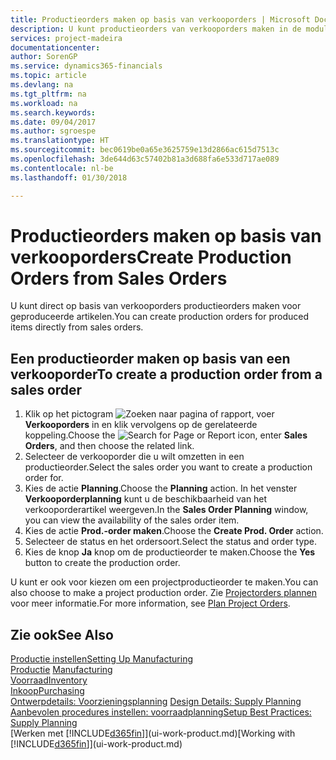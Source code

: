 ```yaml
---
title: Productieorders maken op basis van verkooporders | Microsoft Docs
description: U kunt productieorders van verkooporders maken in de module Verkoop & Marketing.
services: project-madeira
documentationcenter: 
author: SorenGP
ms.service: dynamics365-financials
ms.topic: article
ms.devlang: na
ms.tgt_pltfrm: na
ms.workload: na
ms.search.keywords: 
ms.date: 09/04/2017
ms.author: sgroespe
ms.translationtype: HT
ms.sourcegitcommit: bec0619be0a65e3625759e13d2866ac615d7513c
ms.openlocfilehash: 3de644d63c57402b81a3d688fa6e533d717ae089
ms.contentlocale: nl-be
ms.lasthandoff: 01/30/2018

---
```

# <a name="create-production-orders-from-sales-orders"></a><span data-ttu-id="c5f44-103">Productieorders maken op basis van verkooporders</span><span class="sxs-lookup"><span data-stu-id="c5f44-103">Create Production Orders from Sales Orders</span></span>
<span data-ttu-id="c5f44-104">U kunt direct op basis van verkooporders productieorders maken voor geproduceerde artikelen.</span><span class="sxs-lookup"><span data-stu-id="c5f44-104">You can create production orders for produced items directly from sales orders.</span></span>  

## <a name="to-create-a-production-order-from-a-sales-order"></a><span data-ttu-id="c5f44-105">Een productieorder maken op basis van een verkooporder</span><span class="sxs-lookup"><span data-stu-id="c5f44-105">To create a production order from a sales order</span></span>  

1.  <span data-ttu-id="c5f44-106">Klik op het pictogram ![Zoeken naar pagina of rapport](media/ui-search/search_small.png "pictogram Zoeken naar pagina of rapport"), voer **Verkooporders** in en klik vervolgens op de gerelateerde koppeling.</span><span class="sxs-lookup"><span data-stu-id="c5f44-106">Choose the ![Search for Page or Report](media/ui-search/search_small.png "Search for Page or Report icon") icon, enter **Sales Orders**, and then choose the related link.</span></span>  
2.  <span data-ttu-id="c5f44-107">Selecteer de verkooporder die u wilt omzetten in een productieorder.</span><span class="sxs-lookup"><span data-stu-id="c5f44-107">Select the sales order you want to create a production order for.</span></span>  
3.  <span data-ttu-id="c5f44-108">Kies de actie **Planning**.</span><span class="sxs-lookup"><span data-stu-id="c5f44-108">Choose the **Planning** action.</span></span> <span data-ttu-id="c5f44-109">In het venster **Verkooporderplanning** kunt u de beschikbaarheid van het verkooporderartikel weergeven.</span><span class="sxs-lookup"><span data-stu-id="c5f44-109">In the **Sales Order Planning** window, you can view the availability of the sales order item.</span></span>  
4.  <span data-ttu-id="c5f44-110">Kies de actie **Prod.-order maken**.</span><span class="sxs-lookup"><span data-stu-id="c5f44-110">Choose the **Create Prod. Order** action.</span></span>  
5.  <span data-ttu-id="c5f44-111">Selecteer de status en het ordersoort.</span><span class="sxs-lookup"><span data-stu-id="c5f44-111">Select the status and order type.</span></span>  
6.  <span data-ttu-id="c5f44-112">Kies de knop **Ja** knop om de productieorder te maken.</span><span class="sxs-lookup"><span data-stu-id="c5f44-112">Choose the **Yes** button to create the production order.</span></span>

<span data-ttu-id="c5f44-113">U kunt er ook voor kiezen om een projectproductieorder te maken.</span><span class="sxs-lookup"><span data-stu-id="c5f44-113">You can also choose to make a project production order.</span></span> <span data-ttu-id="c5f44-114">Zie [Projectorders plannen](production-how-to-plan-project-orders.md) voor meer informatie.</span><span class="sxs-lookup"><span data-stu-id="c5f44-114">For more information, see [Plan Project Orders](production-how-to-plan-project-orders.md).</span></span>   

## <a name="see-also"></a><span data-ttu-id="c5f44-115">Zie ook</span><span class="sxs-lookup"><span data-stu-id="c5f44-115">See Also</span></span>  
[<span data-ttu-id="c5f44-116">Productie instellen</span><span class="sxs-lookup"><span data-stu-id="c5f44-116">Setting Up Manufacturing</span></span>](production-configure-production-processes.md)  
<span data-ttu-id="c5f44-117">[Productie](production-manage-manufacturing.md)  </span><span class="sxs-lookup"><span data-stu-id="c5f44-117">[Manufacturing](production-manage-manufacturing.md)  </span></span>  
[<span data-ttu-id="c5f44-118">Voorraad</span><span class="sxs-lookup"><span data-stu-id="c5f44-118">Inventory</span></span>](inventory-manage-inventory.md)  
[<span data-ttu-id="c5f44-119">Inkoop</span><span class="sxs-lookup"><span data-stu-id="c5f44-119">Purchasing</span></span>](purchasing-manage-purchasing.md)  
<span data-ttu-id="c5f44-120">[Ontwerpdetails: Voorzieningsplanning](design-details-supply-planning.md) </span><span class="sxs-lookup"><span data-stu-id="c5f44-120">[Design Details: Supply Planning](design-details-supply-planning.md) </span></span>  
[<span data-ttu-id="c5f44-121">Aanbevolen procedures instellen: voorraadplanning</span><span class="sxs-lookup"><span data-stu-id="c5f44-121">Setup Best Practices: Supply Planning</span></span>](setup-best-practices-supply-planning.md)  
<span data-ttu-id="c5f44-122">[Werken met [!INCLUDE[d365fin](includes/d365fin_md.md)]](ui-work-product.md)</span><span class="sxs-lookup"><span data-stu-id="c5f44-122">[Working with [!INCLUDE[d365fin](includes/d365fin_md.md)]](ui-work-product.md)</span></span>


